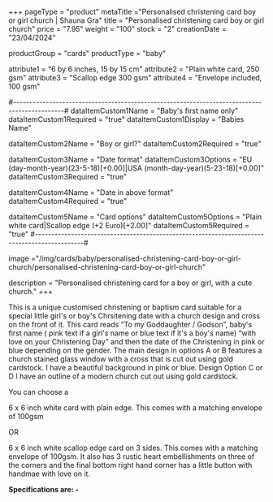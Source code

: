 +++
pageType = "product"
metaTitle ="Personalised christening card boy or girl church | Shauna Gra"
title = "Personalised christening card boy or girl church"
price = "7.95"
weight = "100"
stock = "2"
creationDate = "23/04/2024"

productGroup = "cards"
productType = "baby"

attribute1 = "6 by 6 inches, 15 by 15 cm" 
attribute2 = "Plain white card, 250 gsm"
attribute3 = "Scallop edge 300 gsm"
attribute4 = "Envelope included, 100 gsm"

#---------------------------------------------------------------------------------------------#
dataItemCustom1Name = "Baby's first name only"
dataItemCustom1Required = "true"
dataItemCustom1Display = "Babies Name"

dataItemCustom2Name = "Boy or girl?"
dataItemCustom2Required = "true"

dataItemCustom3Name = "Date format"
dataItemCustom3Options = "EU (day-month-year)(23-5-18)[+0.00]|USA (month-day-year)(5-23-18)[+0.00]"
dataItemCustom3Required = "true"

dataItemCustom4Name = "Date in above format"
dataItemCustom4Required = "true"

dataItemCustom5Name = "Card options"
dataItemCustom5Options = "Plain white card|Scallop edge (+2 Euro)[+2.00]"
dataItemCustom5Required = "true"
#---------------------------------------------------------------------------------------------#
 
image ="/img/cards/baby/personalised-christening-card-boy-or-girl-church/personalised-christening-card-boy-or-girl-church"
 
description = "Personalised christening card for a boy or girl, with a cute church."
+++

This is a unique customised christening or baptism card suitable for a special little girl's or boy's Chrsitening date with a church design and cross on the front of it. This card reads “To my Goddaughter / Godson”, baby's first name ( pink text if a girl's name or blue text if it's a boy's name) “with love on your Christening Day” and then the date of the Christening in pink or blue depending on the gender. The main design in options A or B features a church stained glass window with a cross that is cut out using gold cardstock. I have a beautiful background in pink or blue. Design Option C or D I have an outline of a modern church cut out using gold cardstock.

You can choose a

6 x 6 inch white card with plain edge. This comes with a matching envelope of 100gsm

OR

6 x 6 inch white scallop edge card on 3 sides. This comes with a matching envelope of 100gsm. It also has 3 rustic heart embellishments on three of the corners and the final bottom right hand corner has a little button with handmae with love on it.

**Specifications are: -**
